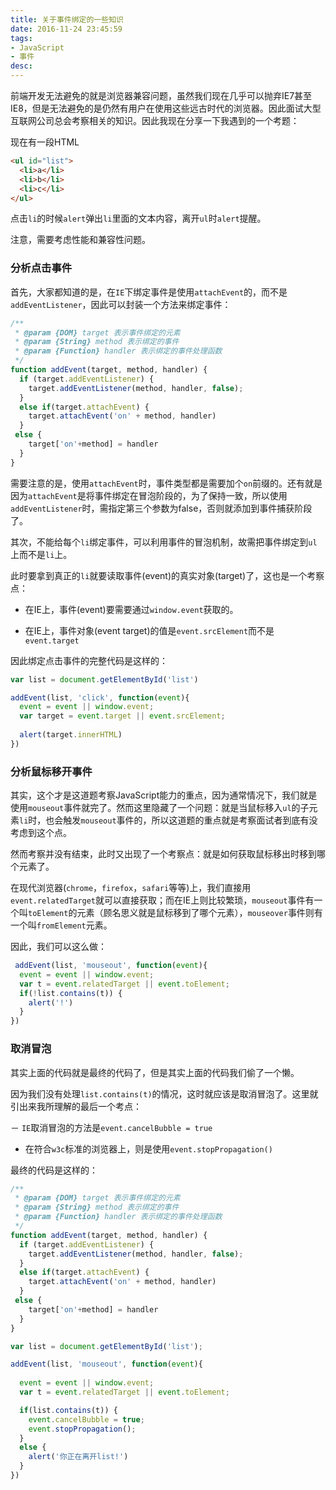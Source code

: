 ```yaml
---
title: 关于事件绑定的一些知识
date: 2016-11-24 23:45:59
tags:
- JavaScript
- 事件
desc:
---
```


前端开发无法避免的就是浏览器兼容问题，虽然我们现在几乎可以抛弃IE7甚至IE8，但是无法避免的是仍然有用户在使用这些远古时代的浏览器。因此面试大型互联网公司总会考察相关的知识。因此我现在分享一下我遇到的一个考题：

<!-- more -->

现在有一段HTML

```html
<ul id="list">
  <li>a</li>
  <li>b</li>
  <li>c</li>
</ul>
```

点击`li`的时候`alert`弹出`li`里面的文本内容，离开`ul`时`alert`提醒。

注意，需要考虑性能和兼容性问题。

### 分析点击事件

首先，大家都知道的是，在`IE`下绑定事件是使用`attachEvent`的，而不是`addEventListener`，因此可以封装一个方法来绑定事件：

```js
/**
 * @param {DOM} target 表示事件绑定的元素
 * @param {String} method 表示绑定的事件
 * @param {Function} handler 表示绑定的事件处理函数
 */
function addEvent(target, method, handler) {
  if (target.addEventListener) {
    target.addEventListener(method, handler, false);
  }
  else if(target.attachEvent) {
    target.attachEvent('on' + method, handler)
  }
 else {
    target['on'+method] = handler
  }
}
```

需要注意的是，使用`attachEvent`时，事件类型都是需要加个`on`前缀的。还有就是因为`attachEvent`是将事件绑定在冒泡阶段的，为了保持一致，所以使用`addEventListener`时，需指定第三个参数为false，否则就添加到事件捕获阶段了。

其次，不能给每个`li`绑定事件，可以利用事件的冒泡机制，故需把事件绑定到`ul`上而不是`li`上。

此时要拿到真正的`li`就要读取事件(event)的真实对象(target)了，这也是一个考察点：

- 在IE上，事件(event)要需要通过`window.event`获取的。

- 在IE上，事件对象(event target)的值是`event.srcElement`而不是`event.target`

因此绑定点击事件的完整代码是这样的：

```js
var list = document.getElementById('list')

addEvent(list, 'click', function(event){
  event = event || window.event;
  var target = event.target || event.srcElement;
  
  alert(target.innerHTML)
})
```

### 分析鼠标移开事件

其实，这个才是这道题考察JavaScript能力的重点，因为通常情况下，我们就是使用`mouseout`事件就完了。然而这里隐藏了一个问题：就是当鼠标移入`ul`的子元素`li`时，也会触发`mouseout`事件的，所以这道题的重点就是考察面试者到底有没考虑到这个点。

然而考察并没有结束，此时又出现了一个考察点：就是如何获取鼠标移出时移到哪个元素了。

在现代浏览器(`chrome`，`firefox`，`safari`等等)上，我们直接用`event.relatedTarget`就可以直接获取；而在IE上则比较繁琐，`mouseout`事件有一个叫`toElement`的元素（顾名思义就是鼠标移到了哪个元素），`mouseover`事件则有一个叫`fromElement`元素。

因此，我们可以这么做：

```js
 addEvent(list, 'mouseout', function(event){
  event = event || window.event;
  var t = event.relatedTarget || event.toElement;
  if(!list.contains(t)) {
    alert('!')
  }
})
```

### 取消冒泡

其实上面的代码就是最终的代码了，但是其实上面的代码我们偷了一个懒。

因为我们没有处理`list.contains(t)`的情况，这时就应该是取消冒泡了。这里就引出来我所理解的最后一个考点：

－ `IE`取消冒泡的方法是`event.cancelBubble = true`

- 在符合`w3c`标准的浏览器上，则是使用`event.stopPropagation()`

最终的代码是这样的：

```js
/**
 * @param {DOM} target 表示事件绑定的元素
 * @param {String} method 表示绑定的事件
 * @param {Function} handler 表示绑定的事件处理函数
 */
function addEvent(target, method, handler) {
  if (target.addEventListener) {
    target.addEventListener(method, handler, false);
  }
  else if(target.attachEvent) {
    target.attachEvent('on' + method, handler)
  }
 else {
    target['on'+method] = handler
  }
}

var list = document.getElementById('list');

addEvent(list, 'mouseout', function(event){
  
  event = event || window.event;
  var t = event.relatedTarget || event.toElement;

  if(list.contains(t)) {
    event.cancelBubble = true;
    event.stopPropagation();
  }
  else {
    alert('你正在离开list!')
  }
})
```
